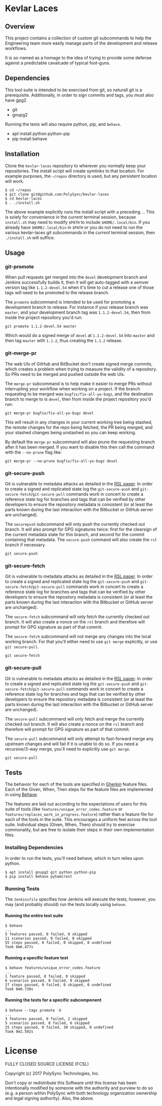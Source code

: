 # Kevlar Laces

## Overview

This project contains a collection of custom git subcommands to help the Engineering team more easily manage parts of the development and release workflows.

It is so-named as a homage to the idea of trying to provide some defense against a predictable cavalcade of typical foot-guns.

## Dependencies

This tool suite is intended to be exercised from git, so naturall git is a
prerequisite. Additionally, in order to sign commits and tags, you must also
have gpg2.

 * git
 * gnupg2

Running the tests will also require python, pip, and `behave`.

 * apt install python python-pip
 * pip install behave

## Installation

Clone the `kevlar-laces` repository to wherever you normally keep your
repositories. The install script will create symlinks to that location.
For example purposes, the `~/repos` directory is used, but any persistent
location will work.

```
$ cd ~/repos
$ git clone git@github.com:PolySync/kevlar-laces
$ cd kevlar-laces
$ . ./install.sh
```

The above example explicitly runs the install script with a preceding `.`. This
is solely for convenience in the _current_ terminal session, because
`install.sh` may need to modify `$PATH` to include `$HOME/.local/bin`. If you
already have `$HOME/.local/bin` in `$PATH` or you do not need to run the various
kevlar-laces git subcommands in the _current_ terminal session, then
`./install.sh` will suffice.


## Usage

### git-promote

When pull requests get merged into the `devel` development branch and Jenkins successfully builds it, then it will get auto-tagged with a semver version tag like `1.1.2-devel.54` when it's time to cut a release one of those tags will need to be promoted to the release branch.

The `promote` subcommand is intended to be used for promoting a development branch to release. For instance if your release branch was `master`, and your development branch tag was `1.1.2-devel.54`, then from inside the project repository you'd run:

```
git promote 1.1.2-devel.54 master
```

Which would do a signed merge of `devel` at `1.1.2-devel.54` into `master` and then tag `master` with `1.1.2`, thus creating the `1.1.2` release.

### git-merge-pr

The web UIs of GitHub and BitBucket don't create signed merge commits, which creates a problem when trying to measure the validity of a repository. So PRs need to be merged and pushed outside the web UIs.

The `merge-pr` subcommand is to help make it easier to merge PRs without interrupting your workflow when working on a project. If the branch requesting to be merged was `bugfix/fix-all-yo-bugz`, and the destination branch to merge to is `devel`, then from inside the project repository you'd run:

```
git merge-pr bugfix/fix-all-yo-bugz devel
```

This will result in any changes in your current working tree being stashed, the remote changes for the repo being fetched, the PR being merged, and your stashed changes being unstashed so you can keep working.

By default the `merge-pr` subcommand will also prune the requesting branch after it has been merged. If you want to disable this then call the command with the `--no-prune` flag like:

```
git merge-pr --no-prune bugfix/fix-all-yo-bugz devel
```

### git-secure-push

Git is vulnerable to metadata attacks as detailed in the [RSL paper](https://www.usenix.org/system/files/conference/usenixsecurity16/sec16_paper_torres-arias.pdf).
In order to create a signed and replicated state log the `git-secure-push` and
`git-secure-fetch`/`git-secure-pull` commands work in concert to create a
reference state log for branches and tags that can be verified by other
developers to ensure the repository metadata is consistent (or at least the
parts known during the last interaction with the Bitbucket or GitHub server are
unchanged).

The `securepush` subcommand will only push the currently checked out branch. It
will also prompt for GPG signatures twice: first for the clearsign of the
current metadata state for this branch, and second for the commit containing
that metadata.  The `secure-push` command will also create the `rsl` branch if necessary.

```
git secure-push
```


### git-secure-fetch

Git is vulnerable to metadata attacks as detailed in the [RSL paper](https://www.usenix.org/system/files/conference/usenixsecurity16/sec16_paper_torres-arias.pdf).
In order to create a signed and replicated state log the `git-secure-push` and
`git-secure-fetch`/`git-secure-pull` commands work in concert to create a
reference state log for branches and tags that can be verified by other
developers to ensure the repository metadata is consistent (or at least the
parts known during the last interaction with the Bitbucket or GitHub server are
unchanged).

The `secure-fetch` subcommand will only fetch the currently checked out branch. It
will also create a nonce on the `rsl` branch and therefore will prompt for GPG signature as part of that commit.

The `secure-fetch` subcommand will not merge any changes into the local working
branch. For that you'll either need to use `git merge` explicitly, or use `git
secure-pull`.

```
git secure-fetch
```

### git-secure-pull

Git is vulnerable to metadata attacks as detailed in the [RSL paper](https://www.usenix.org/system/files/conference/usenixsecurity16/sec16_paper_torres-arias.pdf).
In order to create a signed and replicated state log the `git-secure-push` and
`git-secure-fetch`/`git-secure-pull` commands work in concert to create a
reference state log for branches and tags that can be verified by other
developers to ensure the repository metadata is consistent (or at least the
parts known during the last interaction with the Bitbucket or GitHub server are
unchanged).

The `secure-pull` subcommand will only fetch and merge the currently checked out branch. It
will also create a nonce on the `rsl` branch and therefore will prompt for GPG signature as part of that commit.

The `secure-pull` subcommand will only attempt to fast-forward merge any upstream
changes and will fail if it is unable to do so. If you need a recursive/3-way
merge, you'll need to explicitly use `git merge`.

```
git secure-pull
```



## Tests

The behavior for each of the tools are specified in [Gherkin](https://cucumber.io/docs/reference)
feature files. Each of the Given, When, Then steps for the feature files are
implemented in using [Behave](https://pythonhosted.org/behave/tutorial.html).

The features are laid out according to the expectations of users for this suite
of tools (like `features/unique_error_codes.feature` or
`features/replaces_work_in_progress.feature`) rather than a feature file for
each of the tools in the suite. This encourages a uniform feel across the tool
suite. Individual steps (Given, When, Then) should try to exercise commonality,
but are free to isolate their steps in their own implementation files.

### Installing Dependencies

In order to run the tests, you'll need behave, which in turn relies upon python.

```
$ apt install gnupg2 git python python-pip
$ pip install behave pyhamcrest

```

### Running Tests

The `Jenkinsfile` specifies how Jenkins will execute the tests; however, you may
(and probably should) run the tests locally using `behave`.

#### Running the entire test suite

```
$ behave
...
5 features passed, 0 failed, 0 skipped
11 scenarios passed, 0 failed, 0 skipped
55 steps passed, 0 failed, 0 skipped, 0 undefined
Took 0m6.477s

```

#### Running a specific feature test

```
$ behave features/unique_error_codes.feature
...
1 feature passed, 0 failed, 0 skipped
6 scenarios passed, 0 failed, 0 skipped
27 steps passed, 0 failed, 0 skipped, 0 undefined
Took 0m0.730s

```

#### Running the tests for a specific subcomponent

```
$ behave --tags promote -k
...
3 features passed, 0 failed, 2 skipped
5 scenarios passed, 0 failed, 6 skipped
25 steps passed, 0 failed, 30 skipped, 0 undefined
Took 0m2.592s

```


# License

FULLY CLOSED SOURCE LICENSE (FCSL)

Copyright (c) 2017 PolySync Technologies, Inc.

Don't copy or redistribute this Software until this license has been intentionally modified by someone with the authority and purview to do so (e.g. a person within PolySync with both technology organization ownership and legal signing authority).
Also, the above.
